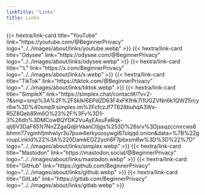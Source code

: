 ```yaml
---
linkTitle: "Links"
title: Links
---
```

<div class="recommendations">
  <div class="grid">
    {{< hextra/link-card title="YouTube" link="https://youtube.com/@BeginnerPrivacy" logo="../../images/about/links/youtube.webp" >}}
    {{< hextra/link-card title="Odysee" link="https://odysee.com/@BeginnerPrivacy" logo="../../images/about/links/odysee.webp" >}}
    {{< hextra/link-card title="𝕏" link="https://x.com/BeginnerPrivacy" logo="../../images/about/links/x.webp" >}}
    {{< hextra/link-card title="TikTok" link="https://tiktok.com/@BeginnerPrivacy" logo="../../images/about/links/tiktok.webp" >}}
    {{< hextra/link-card title="SimpleX" link="https://simplex.chat/contact#/?v=2-7&smp=smp%3A%2F%2FSkIkI6EPd2D63F4xFKfHk7I1UGZVNn6k1QWZ5rcyr6w%3D%40smp9.simplex.im%2FcfczJf7T628buhqA3Wx-R5Z8Qeb8Rm6O%23%2F%3Fv%3D1-3%26dh%3DMCowBQYDK2VuAyEAsuFeRqk-qIj6V3DaF651t7NnZZgaQdjIrVaanCtIjgs%253D%26srv%3Djssqzccmrcws6bhmn77vgmhfjmhwlyr3u7puw4erkyoosywgl67slqqd.onion&data=%7B%22groupLinkId%22%3A%220DamkEDZ2yoh6F7pbxsmRw%3D%3D%22%7D" logo="../../images/about/links/simplex.webp" >}}
    {{< hextra/link-card title="Mastodon" link="https://mastodon.social/@BeginnerPrivacy" logo="../../images/about/links/mastodon.webp" >}}
    {{< hextra/link-card title="GitHub" link="https://github.com/BeginnerPrivacy" logo="../../images/about/links/github.webp" >}}
    {{< hextra/link-card title="GitLab" link="https://gitlab.com/BeginnerPrivacy" logo="../../images/about/links/gitlab.webp" >}}
  </div>
</div>